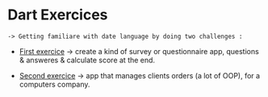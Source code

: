 # Dart Exercices

    -> Getting familiare with date language by doing two challenges :



* [First exercice](https://github.com/ubmagh/mobile-dev-tps/tree/main/TP5/Exercice1)
    -> create a kind of survey or questionnaire app, questions & answeres & calculate score at the end.



* [Second exercice](https://github.com/ubmagh/mobile-dev-tps/tree/main/TP5/Exercice2)
    -> app that manages clients orders (a lot of OOP), for a computers company.



    